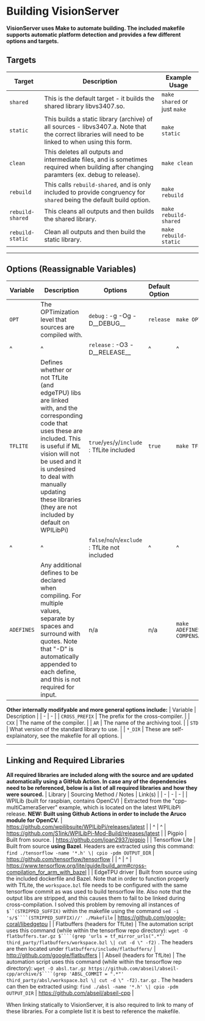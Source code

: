 # Building VisionServer
__VisionServer uses Make to automate building. The included makefile supports automatic platform detection and provides a few different options and targets.__

## Targets
| Target | Description | Example Usage |
| - | - | - |
| `shared` | This is the default target - it builds the shared library libvs3407.so. | `make shared` or just `make` |
| `static` | This builds a static library (archive) of all sources - libvs3407.a. Note that the correct libraries will need to be linked to when using this form. | `make static` |
| `clean` | This deletes all outputs and intermediate files, and is sometimes required when building after changing paramters (ex. debug to release). | `make clean` |
| `rebuild` | This calls `rebuild-shared`, and is only included to provide congruency for `shared` being the default build option. | `make rebuild` |
| `rebuild-shared` | This cleans all outputs and then builds the shared library. | `make rebuild-shared` |
| `rebuild-static` | Clean all outputs and then build the static library. | `make rebuild-static` |

---
## Options (Reassignable Variables)
| Variable | Description | Options | Default Option | Example Usage |
| - | - | - | - | - |
| `OPT` | The OPTimization level that sources are compiled with. | `debug` : -g -Og -D__DEBUG__ | `release` | `make OPT=debug` |
| ^ | ^ | `release` : -O3 -D__RELEASE__ | ^ | ^ |
| `TFLITE` | Defines whether or not TfLite (and edgeTPU) libs are linked with, and the corresponding code that uses these are included. This is useful if ML vision will not be used and it is undesired to deal with manually updating these libraries (they are not included by default on WPILibPi) | `true`/`yes`/`y`/`include` : TfLite included | `true` | `make TFLITE=exclude` |
| ^ | ^ | `false`/`no`/`n`/`exclude` : TfLite not included | ^ | ^ |
| `ADEFINES` | Any additional defines to be declared when compiling. For multiple values, separate by spaces and surround with quotes. Note that "-D" is automatically appended to each define, and this is not required for input. | n/a | n/a | `make ADEFINES="REMOVE_DISCONNECTED_CAMERAS COMPENSATE_ON_STARTUP"` |

__Other internally modifyable and more general options include:__
| Variable | Description |
| - | - |
| `CROSS_PREFIX` | The prefix for the cross-compiler. |
| `CXX` | The name of the compiler. |
| `AR` | The name of the archiving tool. |
| `STD` | What version of the standard library to use. |
| `*_DIR` | These are self-explainatory, see the makefile for all options. |

---
## Linking and Required Libraries
__All required libraries are included along with the source and are updated automatically using a GitHub Action. In case any of the dependencies need to be referenced, below is a list of all required libraries and how they were sourced.__
| Library | Sourcing Method / Notes | Link(s) |
| - | - | - |
| WPILib (built for raspbian, contains OpenCV) | Extracted from the "cpp-multiCameraServer" example, which is located on the latest WPILibPi release. __NEW: Built using Github Actions in order to include the Aruco module for OpenCV.__ | https://github.com/wpilibsuite/WPILibPi/releases/latest |
| ^ | ^ | https://github.com/S1ink/WPILibPi-Mod-Build/releases/latest |
| Pigpio | Built from source. | https://github.com/joan2937/pigpio |
| Tensorflow Lite | Built from source __using Bazel__. Headers are extracted using this command: ``find ./tensorflow -name '*.h' \| cpio -pdm OUTPUT_DIR`` | https://github.com/tensorflow/tensorflow |
| ^ | ^ | https://www.tensorflow.org/lite/guide/build_arm#cross-compilation_for_arm_with_bazel |
| EdgeTPU driver | Built from source using the included dockerfile and Bazel. Note that in order to function properly with TfLite, the `workspace.bzl` file needs to be configured with the same tensorflow commit as was used to build tensorflow lite. Also note that the output libs are stripped, and this causes them to fail to be linked during cross-compilation. I solved this problem by removing all instances of `$``(STRIPPED_SUFFIX)` within the makefile using the command ``sed -i 's/$````(STRIPPED_SUFFIX)//' ./Makefile`` | https://github.com/google-coral/libedgetpu |
| Flatbuffers (headers for TfLite) | The automation script uses this command (while within the tensorflow repo directory): ``wget -O flatbuffers.tar.gz $````(grep 'urls = tf_mirror_urls(".*"' third_party/flatbuffers/workspace.bzl \| cut -d \" -f2)`` . The headers are then located under `flatbuffers/include/flatbuffers/` | http://github.com/google/flatbuffers |
| Abseil (headers for TfLite) | The automation script uses this command (while within the tensorflow rep directory): ``wget -O absl.tar.gz https://github.com/abseil/abseil-cpp/archive/$````(grep 'ABSL_COMMIT = ".*"' third_party/absl/workspace.bzl \| cut -d \" -f2).tar.gz`` . The headers can then be extracted using: ``find ./absl -name '*.h' \| cpio -pdm OUTPUT_DIR`` | https://github.com/abseil/abseil-cpp |

When linking statically to VisionServer, it is also required to link to many of these libraries. For a complete list it is best to reference the makefile.